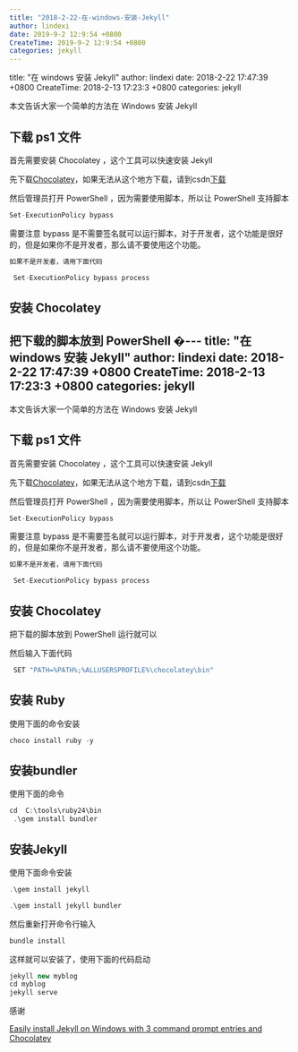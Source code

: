 ```yaml
---
title: "2018-2-22-在-windows-安装-Jekyll"
author: lindexi
date: 2019-9-2 12:9:54 +0800
CreateTime: 2019-9-2 12:9:54 +0800
categories: jekyll
---
```


title: "在 windows 安装 Jekyll"
author: lindexi
date: 2018-2-22 17:47:39 +0800
CreateTime: 2018-2-13 17:23:3 +0800
categories: jekyll

<!--more-->



本文告诉大家一个简单的方法在 Windows 安装 Jekyll

<!--more-->


<div id="toc"></div>

## 下载 ps1 文件

首先需要安装 Chocolatey ，这个工具可以快速安装 Jekyll

先下载[Chocolatey](https://chocolatey.org/install.ps1)，如果无法从这个地方下载，请到csdn[下载](http://download.csdn.net/download/lindexi_gd/10132718 )

然后管理员打开 PowerShell ，因为需要使用脚本，所以让 PowerShell 支持脚本

```csharp
Set-ExecutionPolicy bypass
```

需要注意 bypass 是不需要签名就可以运行脚本，对于开发者，这个功能是很好的，但是如果你不是开发者，那么请不要使用这个功能。

```csharp
如果不是开发者，请用下面代码

 Set-ExecutionPolicy bypass process
```

## 安装 Chocolatey 

把下载的脚本放到 PowerShell �---
title: "在 windows 安装 Jekyll"
author: lindexi
date: 2018-2-22 17:47:39 +0800
CreateTime: 2018-2-13 17:23:3 +0800
categories: jekyll
---

本文告诉大家一个简单的方法在 Windows 安装 Jekyll

<!--more-->


<div id="toc"></div>

## 下载 ps1 文件

首先需要安装 Chocolatey ，这个工具可以快速安装 Jekyll

先下载[Chocolatey](https://chocolatey.org/install.ps1)，如果无法从这个地方下载，请到csdn[下载](http://download.csdn.net/download/lindexi_gd/10132718 )

然后管理员打开 PowerShell ，因为需要使用脚本，所以让 PowerShell 支持脚本

```csharp
Set-ExecutionPolicy bypass
```

需要注意 bypass 是不需要签名就可以运行脚本，对于开发者，这个功能是很好的，但是如果你不是开发者，那么请不要使用这个功能。

```csharp
如果不是开发者，请用下面代码

 Set-ExecutionPolicy bypass process
```

## 安装 Chocolatey 

把下载的脚本放到 PowerShell 运行就可以

然后输入下面代码

```csharp
 SET "PATH=%PATH%;%ALLUSERSPROFILE%\chocolatey\bin"
```

## 安装 Ruby

使用下面的命令安装

```csharp
choco install ruby -y
```

## 安装bundler

使用下面的命令

```csharp
cd  C:\tools\ruby24\bin
 .\gem install bundler
```

## 安装Jekyll

使用下面命令安装

```csharp
.\gem install jekyll

.\gem install jekyll bundler
```

然后重新打开命令行输入

```csharp
bundle install
```

这样就可以安装了，使用下面的代码启动

```csharp
jekyll new myblog
cd myblog
jekyll serve
```

感谢

[Easily install Jekyll on Windows with 3 command prompt entries and Chocolatey ](https://davidburela.wordpress.com/2015/11/28/easily-install-jekyll-on-windows-with-3-command-prompt-entries-and-chocolatey/ )

